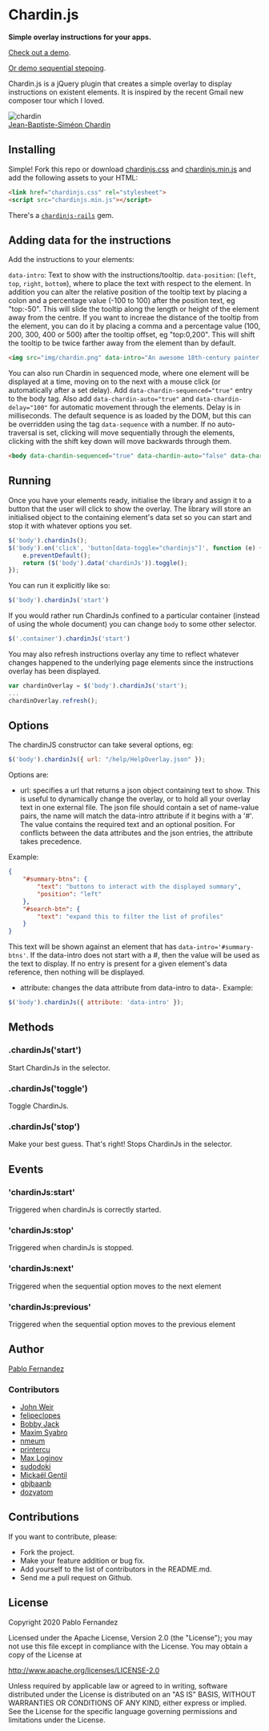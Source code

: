 # Chardin.js

**Simple overlay instructions for your apps.**

[Check out a demo](http://heelhook.github.com/chardin.js/).

[Or demo sequential stepping](http://heelhook.github.com/chardin.js/sequential.html).

Chardin.js is a jQuery plugin that creates a simple overlay to display instructions on existent elements. It is inspired by
the recent Gmail new composer tour which I loved.

![chardin](https://raw.github.com/heelhook/chardin.js/master/example/img/chardin.png "chardin")  
[Jean-Baptiste-Siméon Chardin](http://en.wikipedia.org/wiki/Jean-Baptiste-Sim%C3%A9on_Chardin)

## Installing

Simple! Fork this repo or download [chardinjs.css][0] and [chardinjs.min.js][1] and add the following assets to your HTML:

```HTML
<link href="chardinjs.css" rel="stylesheet">
<script src="chardinjs.min.js"></script>
```

There's a [`chardinjs-rails`](https://github.com/heelhook/chardin.js-rails) gem.


## Adding data for the instructions

Add the instructions to your elements:

`data-intro`: Text to show with the instructions/tooltip. 
`data-position`: (`left`, `top`, `right`, `bottom`), where to place the text with respect to the element.
In addition you can alter the relative position of the tooltip text by placing a colon and a percentage value (-100 to 100) after the position text, eg "top:-50". 
This will slide the tooltip along the length or height of the element away from the centre.
If you want to increae the distance of the tooltip from the element, you can do it by placing a comma and a percentage value (100, 200, 300, 400 or 500) after the tooltip offset, eg "top:0,200". This will shift the tooltip to be twice farther away from the element than by default.

```HTML
<img src="img/chardin.png" data-intro="An awesome 18th-century painter, who found beauty in everyday, common things." data-position="right" />
```

You can also run Chardin in sequenced mode, where one element will be displayed at a time, moving on to the next with a mouse click (or automatically after a set delay).
Add `data-chardin-sequenced="true"` entry to the body tag. Also add `data-chardin-auto="true"` and `data-chardin-delay="100"` for automatic movement through the elements. Delay is in milliseconds.
The default sequence is as loaded by the DOM, but this can be overridden using the tag `data-sequence` with a number. 
If no auto-traversal is set, clicking will move sequentially through the elements, clicking with the shift key down will move backwards through them.

```HTML
<body data-chardin-sequenced="true" data-chardin-auto="false" data-chardin-delay="800" >
```

## Running

Once you have your elements ready, initialise the library and assign it to a button that the user will click to show the overlay. 
The library will store an initialised object to the containing element's data set so you can start and stop it with whatever options you set.

```Javascript
$('body').chardinJs();
$('body').on('click', 'button[data-toggle="chardinjs"]', function (e) {
    e.preventDefault();
    return ($('body').data('chardinJs')).toggle();
});
````

You can run it explicitly like so:

```Javascript
$('body').chardinJs('start')
```

If you would rather run ChardinJs confined to a particular container (instead of using the whole document) you can
change `body` to some other selector.

```Javascript
$('.container').chardinJs('start')
```

You may also refresh instructions overlay any time to reflect whatever changes happened to the underlying page elements since the instructions overlay has been displayed.

```Javascript
var chardinOverlay = $('body').chardinJs('start');
...
chardinOverlay.refresh();
```

## Options

The chardinJS constructor can take several options, eg:

```Javascript
$('body').chardinJs({ url: "/help/HelpOverlay.json" });
```
Options are:

 - url: specifies a url that returns a json object containing text to show. This is useful to dynamically change the overlay, or to hold all your overlay text in one external file. 
The json file should contain a set of name-value pairs, the name will match the data-intro attribute if it begins with a '#'. The value contains the required text and an optional position.
For conflicts between the data attributes and the json entries, the attribute takes precedence.

Example:

```json
{
    "#summary-btns": {
        "text": "buttons to interact with the displayed summary",
        "position": "left"
    },
    "#search-btn": { 
        "text": "expand this to filter the list of profiles" 
    }
}
```

This text will be shown against an element that has `data-intro='#summary-btns'`. If the data-intro does not start with a #, then the value will be used as the text to display. 
If no entry is present for a given element's data reference, then nothing will be displayed.

 - attribute: changes the data attribute from data-intro to data-<as specified>.
Example:
```Javascript
$('body').chardinJs({ attribute: 'data-intro' });
```


## Methods

### .chardinJs('start')

Start ChardinJs in the selector.

### .chardinJs('toggle')

Toggle ChardinJs.

### .chardinJs('stop')

Make your best guess. That's right! Stops ChardinJs in the selector.

## Events

### 'chardinJs:start'

Triggered when chardinJs is correctly started.

### 'chardinJs:stop'

Triggered when chardinJs is stopped.

### 'chardinJs:next'

Triggered when the sequential option moves to the next element

### 'chardinJs:previous'

Triggered when the sequential option moves to the previous element

## Author

[Pablo Fernandez][2]

### Contributors

 * [John Weir](https://github.com/jweir)
 * [felipeclopes](https://github.com/felipeclopes)
 * [Bobby Jack](https://github.com/fiveminuteargument)
 * [Maxim Syabro](https://github.com/syabro)
 * [nmeum](https://github.com/nmeum)
 * [printercu](https://github.com/printercu)
 * [Max Loginov](https://github.com/maxloginov)
 * [sudodoki](https://github.com/sudodoki)
 * [Mickaël Gentil](https://github.com/yudao)
 * [gbjbaanb](https://github.com/gbjbaanb)
 * [dozyatom](https://github.com/dozyatom)


## Contributions

If you want to contribute, please:

  * Fork the project.
  * Make your feature addition or bug fix.
  * Add yourself to the list of contributors in the README.md.
  * Send me a pull request on Github.

## License

Copyright 2020 Pablo Fernandez

Licensed under the Apache License, Version 2.0 (the "License");
you may not use this file except in compliance with the License.
You may obtain a copy of the License at

http://www.apache.org/licenses/LICENSE-2.0

Unless required by applicable law or agreed to in writing, software
distributed under the License is distributed on an "AS IS" BASIS,
WITHOUT WARRANTIES OR CONDITIONS OF ANY KIND, either express or implied.
See the License for the specific language governing permissions and
limitations under the License.

 [0]: https://github.com/heelhook/chardin.js/blob/master/chardinjs.css
 [1]: https://github.com/heelhook/chardin.js/blob/master/chardinjs.min.js
 [2]: https://github.com/heelhook
